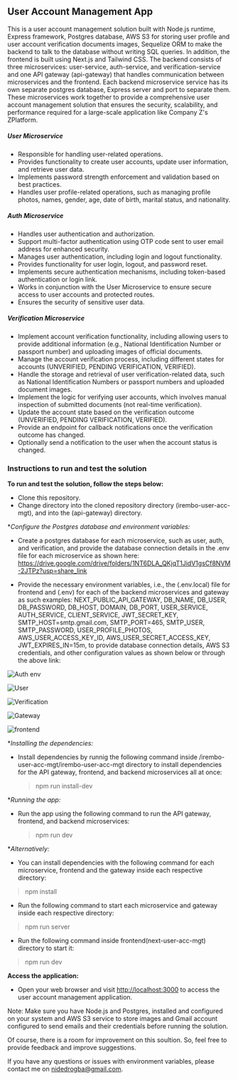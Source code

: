 ## User Account Management App

This is a user account management solution built with Node.js runtime, Express framework, Postgres database, AWS S3 for storing user profile and user account verification documents images, Sequelize ORM to make the backend to talk to the database without writing SQL queries. In addition, the frontend is built using Next.js and Tailwind CSS. The backend consists of three microservices: user-service, auth-service, and verification-service and one API gateway (api-gateway) that handles communication between microservices and the frontend. Each backend microservice service has its own separate postgres database, Express server and port to separate them. These microservices work together to provide a comprehensive user account management solution that ensures the security, scalability, and performance required for a large-scale application like Company Z's ZPlatform.

##### User Microservice

* Responsible for handling user-related operations.
* Provides functionality to create user accounts, update user information, and retrieve user data.
* Implements password strength enforcement and validation based on best practices.
* Handles user profile-related operations, such as managing profile photos, names, gender, age, date of birth, marital status, and nationality.

##### Auth Microservice

* Handles user authentication and authorization.
* Support multi-factor authentication using OTP code sent to user email address for enhanced security.
* Manages user authentication, including login and logout functionality.
* Provides functionality for user login, logout, and password reset.
* Implements secure authentication mechanisms, including token-based authentication or login link.
* Works in conjunction with the User Microservice to ensure secure access to user accounts and protected routes.
* Ensures the security of sensitive user data.

##### Verification Microservice

* Implement account verification functionality, including allowing users to provide additional information (e.g., National Identification Number or passport number) and uploading images of official documents.
* Manage the account verification process, including different states for accounts (UNVERIFIED, PENDING VERIFICATION, VERIFIED).
* Handle the storage and retrieval of user verification-related data, such as National Identification Numbers or passport numbers and uploaded document images.
* Implement the logic for verifying user accounts, which involves manual inspection of submitted documents (not real-time verification).
* Update the account state based on the verification outcome (UNVERIFIED, PENDING VERIFICATION, VERIFIED).
* Provide an endpoint for callback notifications once the verification outcome has changed.
* Optionally send a notification to the user when the account status is changed.

### Instructions to run and test the solution

**To run and test the solution, follow the steps below:**

* Clone this repository.
* Change directory into the cloned repository directory (irembo-user-acc-mgt), and into the (api-gateway) directory.

**Configure the Postgres database and environment variables:*

* Create a postgres database for each microservice, such as user, auth, and verification, and provide the database connection details in the .env file for each microservice as shown here: [<https://drive.google.com/drive/folders/1NT6DLA_QKjqT1JidV1gsCf8NVM-2JTPz?usp=share_link>](https://drive.google.com/drive/folders/1NT6DLA_QKjqT1JidV1gsCf8NVM-2JTPz?usp=share_link)

* Provide the necessary environment variables, i.e., the (.env.local) file for frontend and (.env) for each of the backend microservices and gateway as such examples: NEXT_PUBLIC_API_GATEWAY, DB_NAME, DB_USER, DB_PASSWORD, DB_HOST, DOMAIN, DB_PORT, USER_SERVICE, AUTH_SERVICE, CLIENT_SERVICE, JWT_SECRET_KEY, SMTP_HOST=smtp.gmail.com, SMTP_PORT=465, SMTP_USER, SMTP_PASSWORD, USER_PROFILE_PHOTOS, AWS_USER_ACCESS_KEY_ID, AWS_USER_SECRET_ACCESS_KEY, JWT_EXPIRES_IN=15m, to provide database connection details, AWS S3 credentials, and other configuration values as shown below or through the above link:

![Auth env](https://drive.google.com/file/d/11rrMOGD9drr21mrxOfmlwKQvgGcGtnLx/view?usp=share_link)

![User](https://drive.google.com/file/d/11H8C1qpBBEkkmIr9nXwmREVdaAkyfx8p/view?usp=share_link)

![Verification](https://drive.google.com/file/d/1QPEK6XpUCAcsORyIJBpRRQXDCymWm1Ks/view?usp=share_link)

![Gateway](https://drive.google.com/file/d/10qF5Z2UQdm_A-CjV0KS0MQOdkNj5Nznm/view?usp=share_link)

![frontend](https://drive.google.com/file/d/1W6MMMdLvHmw4b_cK6rQKVmG3K9wUFTuz/view?usp=share_link)

**Installing the dependencies:*
  
* Install dependencies by runnig the following command inside /irembo-user-acc-mgt/irembo-user-acc-mgt directory to install dependencies for the API gateway, frontend, and backend microservices all at once:
  
  > npm run install-dev

**Running the app:*
  
* Run the app using the following command to run the API gateway, frontend, and backend microservices:
  
  > npm run dev

**Alternatively:*

* You can install dependencies with the following command for each microservice, frontend and the gateway inside each respective directory:

> npm install

* Run the following command to start each microservice and gateway inside each respective directory:

> npm run server

* Run the following command inside frontend(next-user-acc-mgt) directory to start it:

> npm run dev

**Access the application:**

* Open your web browser and visit <http://localhost:3000> to access the user account management application.

Note: Make sure you have Node.js and Postgres, installed and configured on your system and AWS S3 service to store images and Gmail account configured to send emails and their credentials before running the solution.

Of course, there is a room for improvement on this soultion. So, feel free to provide feedback and improve suggestions.
 
If you have any questions or issues with environment variables, please contact me on <nidedrogba@gmail.com>.
